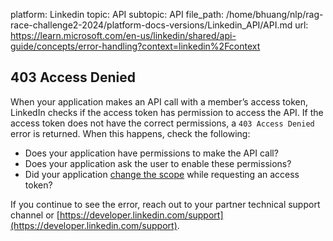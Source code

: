 platform: Linkedin
topic: API
subtopic: API
file_path: /home/bhuang/nlp/rag-race-challenge2-2024/platform-docs-versions/Linkedin_API/API.md
url: https://learn.microsoft.com/en-us/linkedin/shared/api-guide/concepts/error-handling?context=linkedin%2Fcontext

## 403 Access Denied

When your application makes an API call with a member’s access token, LinkedIn checks if the access token has permission to access the API. If the access token does not have the correct permissions, a `403 Access Denied` error is returned. When this happens, check the following:

* Does your application have permissions to make the API call?
* Does your application ask the user to enable these permissions?
* Did your application [change the scope](https://learn.microsoft.com/en-us/linkedin/shared/authentication/authorization-code-flow?context=linkedin/context) while requesting an access token?  
    

If you continue to see the error, reach out to your partner technical support channel or [https://developer.linkedin.com/support](https://developer.linkedin.com/support).